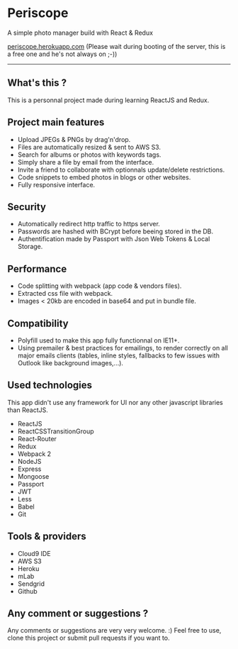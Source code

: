 # Periscope

A simple photo manager build with React & Redux

[periscope.herokuapp.com](https://periscope.herokuapp.com) (Please wait during booting of the server, this is a free one and he's not always on ;-))

***

## What's this ?

This is a personnal project made during learning ReactJS and Redux.

## Project main features

- Upload JPEGs & PNGs by drag'n'drop.
- Files are automatically resized & sent to AWS S3.
- Search for albums or photos with keywords tags.
- Simply share a file by email from the interface.
- Invite a friend to collaborate with optionnals update/delete restrictions.
- Code snippets to embed photos in blogs or other websites.
- Fully responsive interface.

## Security

- Automatically redirect http traffic to https server.
- Passwords are hashed with BCrypt before beeing stored in the DB.
- Authentification made by Passport with Json Web Tokens & Local Storage.

## Performance

- Code splitting with webpack (app code & vendors files).
- Extracted css file with webpack.
- Images < 20kb are encoded in base64 and put in bundle file.

## Compatibility

- Polyfill used to make this app fully functionnal on IE11+.
- Using premailer & best practices for emailings, to render correctly on all major emails clients (tables, inline styles, fallbacks to few issues with Outlook like background images,...).

## Used technologies

This app didn't use any framework for UI nor any other javascript libraries than ReactJS.

- ReactJS
- ReactCSSTransitionGroup
- React-Router
- Redux
- Webpack 2
- NodeJS
- Express
- Mongoose
- Passport
- JWT
- Less
- Babel
- Git

## Tools & providers

- Cloud9 IDE
- AWS S3
- Heroku
- mLab
- Sendgrid
- Github

## Any comment or suggestions ?

Any comments or suggestions are very very welcome. :) Feel free to use, clone this project or submit pull requests if you want to.